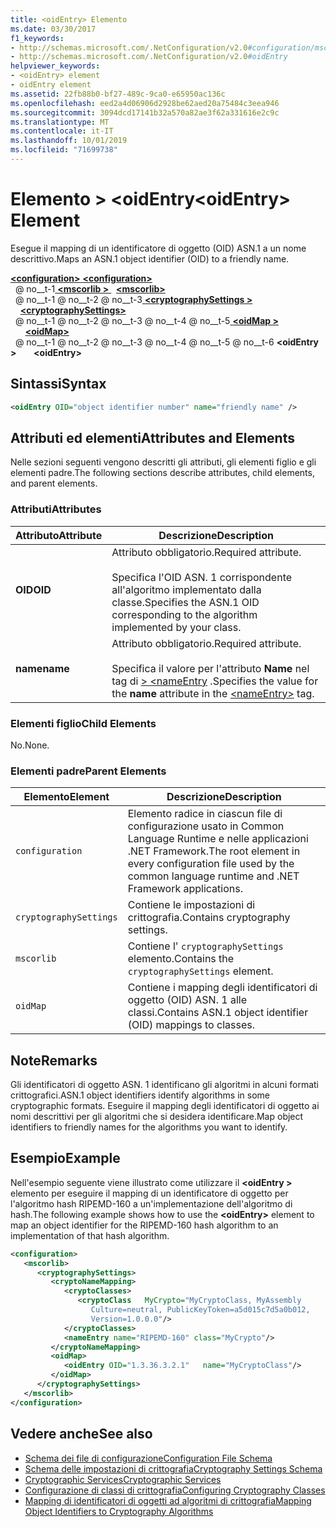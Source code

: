 ```yaml
---
title: <oidEntry> Elemento
ms.date: 03/30/2017
f1_keywords:
- http://schemas.microsoft.com/.NetConfiguration/v2.0#configuration/mscorlib/cryptographySettings/oidMap/oidEntry
- http://schemas.microsoft.com/.NetConfiguration/v2.0#oidEntry
helpviewer_keywords:
- <oidEntry> element
- oidEntry element
ms.assetid: 22fb88b0-bf27-489c-9ca0-e65950ac136c
ms.openlocfilehash: eed2a4d06906d2928be62aed20a75484c3eea946
ms.sourcegitcommit: 3094dcd17141b32a570a82ae3f62a331616e2c9c
ms.translationtype: MT
ms.contentlocale: it-IT
ms.lasthandoff: 10/01/2019
ms.locfileid: "71699738"
---
```

# <a name="oidentry-element"></a><span data-ttu-id="c8c8d-102">Elemento > \<oidEntry</span><span class="sxs-lookup"><span data-stu-id="c8c8d-102">\<oidEntry> Element</span></span>
<span data-ttu-id="c8c8d-103">Esegue il mapping di un identificatore di oggetto (OID) ASN.1 a un nome descrittivo.</span><span class="sxs-lookup"><span data-stu-id="c8c8d-103">Maps an ASN.1 object identifier (OID) to a friendly name.</span></span>  
  
[<span data-ttu-id="c8c8d-104"> **\<configuration>** </span><span class="sxs-lookup"><span data-stu-id="c8c8d-104">**\<configuration>**</span></span>](../configuration-element.md)  
<span data-ttu-id="c8c8d-105">&nbsp; @ no__t-1[ **\<mscorlib >** ](mscorlib-element-for-cryptography-settings.md)</span><span class="sxs-lookup"><span data-stu-id="c8c8d-105">&nbsp;&nbsp;[**\<mscorlib>**](mscorlib-element-for-cryptography-settings.md)</span></span>  
<span data-ttu-id="c8c8d-106">&nbsp; @ no__t-1 @ no__t-2 @ no__t-3[ **\<cryptographySettings >** ](cryptographysettings-element.md)</span><span class="sxs-lookup"><span data-stu-id="c8c8d-106">&nbsp;&nbsp;&nbsp;&nbsp;[**\<cryptographySettings>**](cryptographysettings-element.md)</span></span>  
<span data-ttu-id="c8c8d-107">&nbsp; @ no__t-1 @ no__t-2 @ no__t-3 @ no__t-4 @ no__t-5[ **\<oidMap >** ](oidmap-element.md)</span><span class="sxs-lookup"><span data-stu-id="c8c8d-107">&nbsp;&nbsp;&nbsp;&nbsp;&nbsp;&nbsp;[**\<oidMap>**](oidmap-element.md)</span></span>  
<span data-ttu-id="c8c8d-108">&nbsp; @ no__t-1 @ no__t-2 @ no__t-3 @ no__t-4 @ no__t-5 @ no__t-6 **\<oidEntry >**</span><span class="sxs-lookup"><span data-stu-id="c8c8d-108">&nbsp;&nbsp;&nbsp;&nbsp;&nbsp;&nbsp;&nbsp;**\<oidEntry>**</span></span>  
  
## <a name="syntax"></a><span data-ttu-id="c8c8d-109">Sintassi</span><span class="sxs-lookup"><span data-stu-id="c8c8d-109">Syntax</span></span>  
  
```xml  
<oidEntry OID="object identifier number" name="friendly name" />  
```  
  
## <a name="attributes-and-elements"></a><span data-ttu-id="c8c8d-110">Attributi ed elementi</span><span class="sxs-lookup"><span data-stu-id="c8c8d-110">Attributes and Elements</span></span>  
 <span data-ttu-id="c8c8d-111">Nelle sezioni seguenti vengono descritti gli attributi, gli elementi figlio e gli elementi padre.</span><span class="sxs-lookup"><span data-stu-id="c8c8d-111">The following sections describe attributes, child elements, and parent elements.</span></span>  
  
### <a name="attributes"></a><span data-ttu-id="c8c8d-112">Attributi</span><span class="sxs-lookup"><span data-stu-id="c8c8d-112">Attributes</span></span>  
  
|<span data-ttu-id="c8c8d-113">Attributo</span><span class="sxs-lookup"><span data-stu-id="c8c8d-113">Attribute</span></span>|<span data-ttu-id="c8c8d-114">Descrizione</span><span class="sxs-lookup"><span data-stu-id="c8c8d-114">Description</span></span>|  
|---------------|-----------------|  
|<span data-ttu-id="c8c8d-115">**OID**</span><span class="sxs-lookup"><span data-stu-id="c8c8d-115">**OID**</span></span>|<span data-ttu-id="c8c8d-116">Attributo obbligatorio.</span><span class="sxs-lookup"><span data-stu-id="c8c8d-116">Required attribute.</span></span><br /><br /> <span data-ttu-id="c8c8d-117">Specifica l'OID ASN. 1 corrispondente all'algoritmo implementato dalla classe.</span><span class="sxs-lookup"><span data-stu-id="c8c8d-117">Specifies the ASN.1 OID corresponding to the algorithm implemented by your class.</span></span>|  
|<span data-ttu-id="c8c8d-118">**name**</span><span class="sxs-lookup"><span data-stu-id="c8c8d-118">**name**</span></span>|<span data-ttu-id="c8c8d-119">Attributo obbligatorio.</span><span class="sxs-lookup"><span data-stu-id="c8c8d-119">Required attribute.</span></span><br /><br /> <span data-ttu-id="c8c8d-120">Specifica il valore per l'attributo **Name** nel tag di [> \<nameEntry](nameentry-element.md) .</span><span class="sxs-lookup"><span data-stu-id="c8c8d-120">Specifies the value for the **name** attribute in the [\<nameEntry>](nameentry-element.md) tag.</span></span>|  
  
### <a name="child-elements"></a><span data-ttu-id="c8c8d-121">Elementi figlio</span><span class="sxs-lookup"><span data-stu-id="c8c8d-121">Child Elements</span></span>  
 <span data-ttu-id="c8c8d-122">No.</span><span class="sxs-lookup"><span data-stu-id="c8c8d-122">None.</span></span>  
  
### <a name="parent-elements"></a><span data-ttu-id="c8c8d-123">Elementi padre</span><span class="sxs-lookup"><span data-stu-id="c8c8d-123">Parent Elements</span></span>  
  
|<span data-ttu-id="c8c8d-124">Elemento</span><span class="sxs-lookup"><span data-stu-id="c8c8d-124">Element</span></span>|<span data-ttu-id="c8c8d-125">Descrizione</span><span class="sxs-lookup"><span data-stu-id="c8c8d-125">Description</span></span>|  
|-------------|-----------------|  
|`configuration`|<span data-ttu-id="c8c8d-126">Elemento radice in ciascun file di configurazione usato in Common Language Runtime e nelle applicazioni .NET Framework.</span><span class="sxs-lookup"><span data-stu-id="c8c8d-126">The root element in every configuration file used by the common language runtime and .NET Framework applications.</span></span>|  
|`cryptographySettings`|<span data-ttu-id="c8c8d-127">Contiene le impostazioni di crittografia.</span><span class="sxs-lookup"><span data-stu-id="c8c8d-127">Contains cryptography settings.</span></span>|  
|`mscorlib`|<span data-ttu-id="c8c8d-128">Contiene l' `cryptographySettings` elemento.</span><span class="sxs-lookup"><span data-stu-id="c8c8d-128">Contains the `cryptographySettings` element.</span></span>|  
|`oidMap`|<span data-ttu-id="c8c8d-129">Contiene i mapping degli identificatori di oggetto (OID) ASN. 1 alle classi.</span><span class="sxs-lookup"><span data-stu-id="c8c8d-129">Contains ASN.1 object identifier (OID) mappings to classes.</span></span>|  
  
## <a name="remarks"></a><span data-ttu-id="c8c8d-130">Note</span><span class="sxs-lookup"><span data-stu-id="c8c8d-130">Remarks</span></span>  
 <span data-ttu-id="c8c8d-131">Gli identificatori di oggetto ASN. 1 identificano gli algoritmi in alcuni formati crittografici.</span><span class="sxs-lookup"><span data-stu-id="c8c8d-131">ASN.1 object identifiers identify algorithms in some cryptographic formats.</span></span> <span data-ttu-id="c8c8d-132">Eseguire il mapping degli identificatori di oggetto ai nomi descrittivi per gli algoritmi che si desidera identificare.</span><span class="sxs-lookup"><span data-stu-id="c8c8d-132">Map object identifiers to friendly names for the algorithms you want to identify.</span></span>  
  
## <a name="example"></a><span data-ttu-id="c8c8d-133">Esempio</span><span class="sxs-lookup"><span data-stu-id="c8c8d-133">Example</span></span>  
 <span data-ttu-id="c8c8d-134">Nell'esempio seguente viene illustrato come utilizzare il **\<oidEntry >** elemento per eseguire il mapping di un identificatore di oggetto per l'algoritmo hash RIPEMD-160 a un'implementazione dell'algoritmo di hash.</span><span class="sxs-lookup"><span data-stu-id="c8c8d-134">The following example shows how to use the **\<oidEntry>** element to map an object identifier for the RIPEMD-160 hash algorithm to an implementation of that hash algorithm.</span></span>  
  
```xml  
<configuration>  
   <mscorlib>  
      <cryptographySettings>  
         <cryptoNameMapping>  
            <cryptoClasses>  
               <cryptoClass   MyCrypto="MyCryptoClass, MyAssembly  
                  Culture=neutral, PublicKeyToken=a5d015c7d5a0b012,  
                  Version=1.0.0.0"/>  
            </cryptoClasses>  
            <nameEntry name="RIPEMD-160" class="MyCrypto"/>  
         </cryptoNameMapping>  
         <oidMap>  
            <oidEntry OID="1.3.36.3.2.1"   name="MyCryptoClass"/>  
         </oidMap>  
      </cryptographySettings>  
   </mscorlib>  
</configuration>  
```  
  
## <a name="see-also"></a><span data-ttu-id="c8c8d-135">Vedere anche</span><span class="sxs-lookup"><span data-stu-id="c8c8d-135">See also</span></span>

- [<span data-ttu-id="c8c8d-136">Schema dei file di configurazione</span><span class="sxs-lookup"><span data-stu-id="c8c8d-136">Configuration File Schema</span></span>](../index.md)
- [<span data-ttu-id="c8c8d-137">Schema delle impostazioni di crittografia</span><span class="sxs-lookup"><span data-stu-id="c8c8d-137">Cryptography Settings Schema</span></span>](index.md)
- [<span data-ttu-id="c8c8d-138">Cryptographic Services</span><span class="sxs-lookup"><span data-stu-id="c8c8d-138">Cryptographic Services</span></span>](../../../../standard/security/cryptographic-services.md)
- [<span data-ttu-id="c8c8d-139">Configurazione di classi di crittografia</span><span class="sxs-lookup"><span data-stu-id="c8c8d-139">Configuring Cryptography Classes</span></span>](../../configure-cryptography-classes.md)
- [<span data-ttu-id="c8c8d-140">Mapping di identificatori di oggetti ad algoritmi di crittografia</span><span class="sxs-lookup"><span data-stu-id="c8c8d-140">Mapping Object Identifiers to Cryptography Algorithms</span></span>](../../map-object-identifiers-to-cryptography-algorithms.md)
